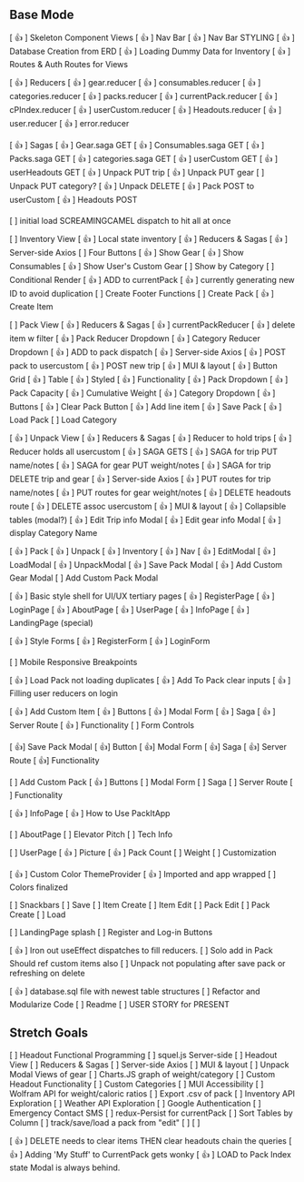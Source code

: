 ## Base Mode
[ 👍 ] Skeleton Component Views
[ 👍 ] Nav Bar 
  [ 👍 ] Nav Bar STYLING
[ 👍 ] Database Creation from ERD
[ 👍 ] Loading Dummy Data for Inventory
[ 👍 ] Routes & Auth Routes for Views
<!--  -->
[ 👍 ] Reducers
  [ 👍 ] gear.reducer
  [ 👍 ] consumables.reducer
  [ 👍 ] categories.reducer
  [ 👍 ] packs.reducer
  [ 👍 ] currentPack.reducer
  [ 👍 ] cPIndex.reducer
  [ 👍 ] userCustom.reducer
  [ 👍 ] Headouts.reducer
  [ 👍 ] user.reducer
  [ 👍 ] error.reducer

  <!--  -->
[ 👍 ] Sagas
  [ 👍 ] Gear.saga GET
  [ 👍 ] Consumables.saga GET
  [ 👍 ] Packs.saga GET
  [ 👍 ] categories.saga GET
  [ 👍 ] userCustom GET
  [ 👍 ] userHeadouts GET
  [ 👍 ] Unpack PUT trip
  [ 👍 ] Unpack PUT gear
  [ ] Unpack PUT category?
  [ 👍 ] Unpack DELETE
  [ 👍 ] Pack POST to userCustom
  [ 👍 ] Headouts POST 

  [ ] initial load SCREAMINGCAMEL dispatch to hit all at once
  
<!--  -->
[ ] Inventory View
  [ 👍 ] Local state inventory
  [ 👍 ] Reducers & Sagas
  [ 👍 ] Server-side Axios
  [ ] Four Buttons
    [ 👍 ] Show Gear
    [ 👍 ] Show Consumables
    [ 👍 ] Show User's Custom Gear
    [ ] Show by Category
      [ ] Conditional Render
  [ 👍 ] ADD to currentPack
    [ 👍 ] currently generating new ID to avoid duplication
[ ] Create Footer Functions
    [ ] Create Pack
    [ 👍 ] Create Item

<!--  -->
[ ] Pack View
  [ 👍 ] Reducers & Sagas
    [ 👍 ] currentPackReducer
    [ 👍 ] delete item w filter
    [ 👍 ] Pack Reducer Dropdown
    [ 👍 ] Category Reducer Dropdown
    [ 👍 ] ADD to pack dispatch
  [ 👍 ] Server-side Axios
    [ 👍 ] POST pack to usercustom
    [ 👍 ] POST new trip 
  [ 👍 ] MUI & layout
    [ 👍 ] Button Grid
    [ 👍 ] Table
    [ 👍 ] Styled
  [ 👍 ] Functionality
    [ 👍 ] Pack Dropdown
    [ 👍 ] Pack Capacity
    [ 👍 ] Cumulative Weight
    [ 👍 ] Category Dropdown
  [ 👍 ] Buttons
    [ 👍 ] Clear Pack Button
    [ 👍 ] Add line item
    [ 👍 ] Save Pack
    [ 👍 ] Load Pack
      [ ] Load Category

<!--  -->
[ 👍 ] Unpack View
  [ 👍 ] Reducers & Sagas
    [ 👍 ] Reducer to hold trips
    [ 👍 ] Reducer holds all usercustom
    [ 👍 ] SAGA GETS
    [ 👍 ] SAGA for trip PUT name/notes
    [ 👍 ] SAGA for gear PUT weight/notes
    [ 👍 ] SAGA for trip DELETE
      trip and gear
  [ 👍 ] Server-side Axios
    [ 👍 ] PUT routes for trip name/notes
    [ 👍 ] PUT routes for gear weight/notes
    [ 👍 ] DELETE headouts route
    [ 👍 ] DELETE assoc usercustom
  [ 👍 ] MUI & layout
    [ 👍 ] Collapsible tables (modal?)
    [ 👍 ] Edit Trip info Modal
    [ 👍 ] Edit gear info Modal
    [ 👍 ] display Category Name
  

<!-- Styling! --> 
  [ 👍 ] Pack
  [ 👍 ] Unpack
  [ 👍 ] Inventory
  [ 👍 ] Nav
  [ 👍 ] EditModal
  [ 👍 ] LoadModal
  [ 👍 ] UnpackModal
  [ 👍 ] Save Pack Modal
  [ 👍 ] Add Custom Gear Modal
  [ ] Add Custom Pack Modal

[ 👍 ] Basic style shell for UI/UX
  tertiary pages
  [ 👍 ] RegisterPage
  [ 👍 ] LoginPage
  [ 👍 ] AboutPage
  [ 👍 ] UserPage
  [ 👍 ] InfoPage
  [ 👍 ] LandingPage (special)

[ 👍 ] Style Forms
  [ 👍 ] RegisterForm
  [ 👍 ] LoginForm

  [ ] Mobile Responsive Breakpoints

<!-- Functional stuff -->
[ 👍 ] Load Pack not loading duplicates
[ 👍 ] Add To Pack clear inputs
[ 👍 ] Filling user reducers on login

[ 👍 ] Add Custom Item
  [ 👍 ] Buttons
  [ 👍 ] Modal Form
  [ 👍 ] Saga
  [ 👍 ] Server Route
  [ 👍 ] Functionality
  [ ] Form Controls

[ 👍] Save Pack Modal
  [ 👍] Button
  [ 👍] Modal Form
  [ 👍] Saga
  [ 👍] Server Route
  [ 👍] Functionality

<!-- Final Sprint -->
<!-- Content -->
[ ] Add Custom Pack
  [ 👍 ] Buttons
  [ ] Modal Form
  [ ] Saga
  [ ] Server Route
  [ ] Functionality

[ 👍 ] InfoPage
  [ 👍 ] How to Use PackItApp

[ ] AboutPage
  [ ] Elevator Pitch
  [ ] Tech Info

[ ] UserPage
  [ 👍 ] Picture
  [ 👍 ] Pack Count
  [ ] Weight
  [ ] Customization

<!-- Styling -->
[ 👍 ] Custom Color ThemeProvider
  [ 👍 ] Imported and app wrapped
  [ ] Colors finalized

[ ] Snackbars
  [ ] Save
  [ ] Item Create
  [ ] Item Edit
  [ ] Pack Edit
  [ ] Pack Create
  [ ] Load

[ ] LandingPage splash
  [ ] Register and Log-in Buttons

<!-- Bugs -->
[ 👍 ] Iron out useEffect dispatches to fill reducers. 
[ ] Solo add in Pack
  Should ref custom items also
[ ] Unpack not populating after save pack or refreshing on delete

<!-- Put a bow on it -->
[ 👍 ] database.sql file with newest table structures
[ ] Refactor and Modularize Code
[ ] Readme
[ ] USER STORY for PRESENT
<!--  -->


## Stretch Goals
[ ] Headout Functional Programming
  [ ] squel.js Server-side
[ ] Headout View
  [ ] Reducers & Sagas
  [ ] Server-side Axios
  [ ] MUI & layout
[ ] Unpack Modal Views of gear
  [ ] Charts.JS graph of weight/category
[ ] Custom Headout Functionality
[ ] Custom Categories
[ ] MUI Accessibility
[ ] Wolfram API for weight/caloric ratios
[ ] Export .csv of pack
[ ] Inventory API Exploration
[ ] Weather API Exploration
[ ] Google Authentication
[ ] Emergency Contact SMS 
[ ] redux-Persist for     currentPack
[ ] Sort Tables by Column
[ ] track/save/load a
pack from "edit"
[ ]
[ ]


<!-- Cleared Bugs -->
[ 👍 ] DELETE needs to clear items
    THEN clear headouts
    chain the queries
[ 👍 ] Adding 'My Stuff' to
    CurrentPack gets wonky
[ 👍 ] LOAD to Pack Index state
    Modal is always behind.